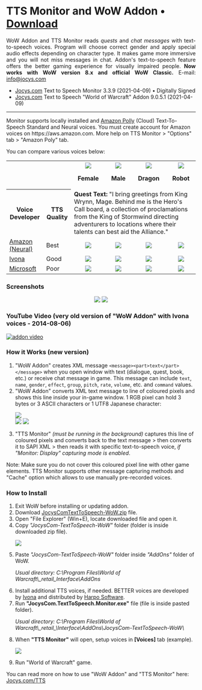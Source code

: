 # TTS Monitor and WoW Addon • [Download](https://www.jocys.com/Files/Software/JocysCom-TextToSpeech-WoW.zip)

<p align="justify">WoW Addon and TTS Monitor reads <i>quests</i> and <i>chat messages</i> with text-to-speech voices. Program will choose correct gender and apply special audio effects depending on character type. It makes game more immersive and you will not miss messages in chat. Addon's text-to-speech feature offers the better gaming experience for visually impaired people. <b>Now works with WoW version 8.x and official WoW Classic.</b> E-mail: <a href="mailto:info@jocys.com?subject=Jocys.com%20Text-to-Speech%20Monitor">info@jocys.com</a></p>

 * <a target="_blank" href="https://www.jocys.com/tts">Jocys.com</a> Text to Speech Monitor 3.3.9 (2021-04-09) • Digitally Signed
 * <a target="_blank" href="https://www.jocys.com/tts">Jocys.com</a> Text to Speech "World of Warcraft" Addon 9.0.5.1 (2021-04-09)
 
<hr />
Monitor supports locally installed and <a href="https://aws.amazon.com/polly/">Amazon Polly</a> (Cloud) Text-To-Speech Standard and Neural voices. You must create account for Amazon voices on https://aws.amazon.com. More help on TTS Monitor > "Options" tab > "Amazon Poly" tab.

You can compare various voices below:

<table>
<tr>
<th colspan="2"></th>
<th><img src="https://www.jocys.com/Files/TTS/Icon_Achievement_Character_Human_Female.png" />

Female</th>
<th><img src="https://www.jocys.com/Files/TTS/Icon_Achievement_Character_Human_Male.png" />

Male</th>
<th><img src="https://www.jocys.com/Files/TTS/Icon_INV_Misc_Head_Dragon_Nexus.png" />

Dragon</th>
<th><img src="https://www.jocys.com/Files/TTS/Icon_INV_Misc_Head_ClockworkGnome_01.png" />

Robot</th>
</tr><tr>
	<th>Voice Developer</th><th>TTS Quality</th><td colspan="4"><b>Quest Text:</b> "I bring greetings from King Wrynn, Mage. Behind me is the Hero's Call board, a collection of proclamations from the King of Stormwind directing adventurers to locations where their talents can best aid the Alliance."</td>
</tr><tr>
<td><a href="https://aws.amazon.com/polly/">Amazon (Neural)</a></td><td>Best</td>
<td align="center"><a href="https://www.jocys.com/Files/TTS/Audio_Amazon_Female.mp3" target="_blank"><img src="https://www.jocys.com/Files/TTS/Play.png" /></a></a></td>
<td align="center"><a href="https://www.jocys.com/Files/TTS/Audio_Amazon_Male.mp3" target="_blank"><img src="https://www.jocys.com/Files/TTS/Play.png" /></a></a></td>
<td align="center"><a href="https://www.jocys.com/Files/TTS/Audio_Amazon_Male_Dragonkin.mp3" target="_blank"><img src="https://www.jocys.com/Files/TTS/Play.png" /></a></a></td>
<td align="center"><a href="https://www.jocys.com/Files/TTS/Audio_Amazon_Male_Mechanical.mp3" target="_blank"><img src="https://www.jocys.com/Files/TTS/Play.png" /></a></a></td>
</tr><tr>
	<td><a href="https://harposoftware.com/en/2-all-speech-synthesis-products/s-1/brand-ivona">Ivona</a></td><td>Good</td>
<td align="center"><a href="https://www.jocys.com/Files/TTS/Audio_Ivona_Female.mp3" target="_blank"><img src="https://www.jocys.com/Files/TTS/Play.png" /></a></a></td>
<td align="center"><a href="https://www.jocys.com/Files/TTS/Audio_Ivona_Male.mp3" target="_blank"><img src="https://www.jocys.com/Files/TTS/Play.png" /></a></a></td>
<td align="center"><a href="https://www.jocys.com/Files/TTS/Audio_Ivona_Male_Dragonkin.mp3" target="_blank"><img src="https://www.jocys.com/Files/TTS/Play.png" /></a></a></td>
<td align="center"><a href="https://www.jocys.com/Files/TTS/Audio_Ivona_Male_Mechanical.mp3" target="_blank"><img src="https://www.jocys.com/Files/TTS/Play.png" /></a></a></td>
</tr><tr>
<td><a href="https://developer.microsoft.com/en-us/microsoft-edge/testdrive/demos/speechsynthesis/">Microsoft</a></td><td>Poor</td>
<td align="center"><a href="https://www.jocys.com/Files/TTS/Audio_Microsoft_Female.mp3" target="_blank"><img src="https://www.jocys.com/Files/TTS/Play.png" /></a></td>
<td align="center"><a href="https://www.jocys.com/Files/TTS/Audio_Microsoft_Male.mp3" target="_blank"><img src="https://www.jocys.com/Files/TTS/Play.png" /></a></a></td>
<td align="center"><a href="https://www.jocys.com/Files/TTS/Audio_Microsoft_Male_Dragonkin.mp3" target="_blank"><img src="https://www.jocys.com/Files/TTS/Play.png" /></a></a></td>
<td align="center"><a href="https://www.jocys.com/Files/TTS/Audio_Microsoft_Male_Mechanical.mp3" target="_blank"><img src="https://www.jocys.com/Files/TTS/Play.png" /></a></a></td>
</tr>
</table>

### Screenshots

<p style="text-align: center;"><a href="https://www.jocys.com/Files/TTS/JocysCom_TTS_Monitor_Voices.png" target="_blank"><img src="https://www.jocys.com/Files/TTS/JocysCom_TTS_Monitor_Voices_Small_GitHub.png" /></a> <a href="https://www.jocys.com/Files/TTS/JocysCom_TTS_WoW_Addon.png" target="_blank"><img src="https://www.jocys.com/Files/TTS/JocysCom_TTS_WoW_Addon_Small_GitHub.png" /></a></p>

### YouTube Video (very old version of "WoW Addon" with Ivona voices - 2014-08-06)

[![addon video](http://img.youtube.com/vi/lhBGNJQvbUo/0.jpg)](http://www.youtube.com/watch?v=lhBGNJQvbUo)

### How it Works (new version)

<ol>
<li>"WoW Addon" creates XML message <code>&lt;message&gt;&lt;part&gt;text&lt;/part&gt;&lt;/message&gt;</code> when you open window with text (dialogue, quest, book, etc.) or receive chat message in game. This message can include <code>text</code>, <code>name</code>, <code>gender</code>, <code>effect</code>, <code>group</code>, <code>pitch</code>, <code>rate</code>, <code>volume</code>, etc. and <code>command</code> values.</li>
<li>"WoW Addon" converts XML text message to line of coloured pixels and shows this line inside your in-game window. 1 RGB pixel can hold 3 bytes or 3 ASCII characters or 1 UTF8 Japanese character:<br />
<p><img src="https://www.jocys.com/Files/TTS/JocysCom_TTS_WoW_Addon_Pixels_x4.png" /><br />
<img src="https://www.jocys.com/Files/TTS/JocysCom_TTS_WoW_Addon_Pixels.png" /> <img src="https://www.jocys.com/Files/TTS/JocysCom_TTS_Monitor_Display_Small.png" /></p></li>
<li>"TTS Monitor" <i>(must be running in the background)</i> captures this line of coloured pixels and converts back to the text message &gt; then converts it to SAPI XML &gt; then reads it with specific text-to-speech voice, <i>if "Monitor: Display" capturing mode is enabled</i>.</li>
</ol>
<p>Note: Make sure you do not cover this coloured pixel line with other game elements. TTS Monitor supports other message capturing methods and "Cache" option which allows to use manually pre-recorded voices.</p>

### How to Install

<ol>
<li>Exit WoW before installing or updating addon.</li>
<li>Download <a href="https://www.jocys.com/Files/Software/JocysCom-TextToSpeech-WoW.zip">JocysComTextToSpeech-WoW.zip</a> file.</li>
<li>Open "File Explorer" (Win+E), locate downloaded file and open it.</li>
<li>Copy <i>"JocysCom-TextToSpeech-WoW"</i> folder (folder is inside downloaded zip file).
	<p><img src="https://www.jocys.com/Files/TTS/JocysCom_TextToSpeech_WoW_Folder_Copy.png" /></p></li>
<li>Paste <i>"JocysCom-TextToSpeech-WoW"</i> folder inside <i>"AddOns"</i> folder of WoW.
	<p><i>Usual directory: C:\Program Files\World of Warcraft\_retail_Interface\AddOns</i></p></li>
<li>Install additional TTS voices, if needed. BETTER voices are developed by <a href="http://www.ivona.com" target="_blank">Ivona</a> and distributed by <a href="http://harposoftware.com/en/content/10-trial" target="_blank">Harpo Software</a>.</li>
<li>Run <b>"JocysCom.TextToSpeech.Monitor.exe"</b> file (file is inside pasted folder).
	<p><i>Usual directory: C:\Program Files\World of Warcraft\_retail_\Interface\AddOns\JocysCom-TextToSpeech-WoW\</i></p></li>
<li>When <b>"TTS Monitor"</b> will open, setup voices in <b>[Voices]</b> tab (example).
<p><a href="https://www.jocys.com/Files/TTS/JocysCom_TTS_Monitor_Voices_Tab.png" target="_blank"><img src="https://www.jocys.com/Files/TTS/JocysCom_TTS_Monitor_Voices_Tab.png" /></a></p></li>
<li>Run "World of Warcraft" game.</li>
</ol>

You can read more on how to use "WoW Addon" and "TTS Monitor" here: <a href="https://www.jocys.com/TTS" target="_blank">Jocys.com/TTS</a>
